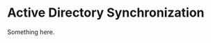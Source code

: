 [title]: # (Active Directory Synchronization)
[tags]: # (XXX)
[priority]: # (9100)
# Active Directory Synchronization
Something here.

